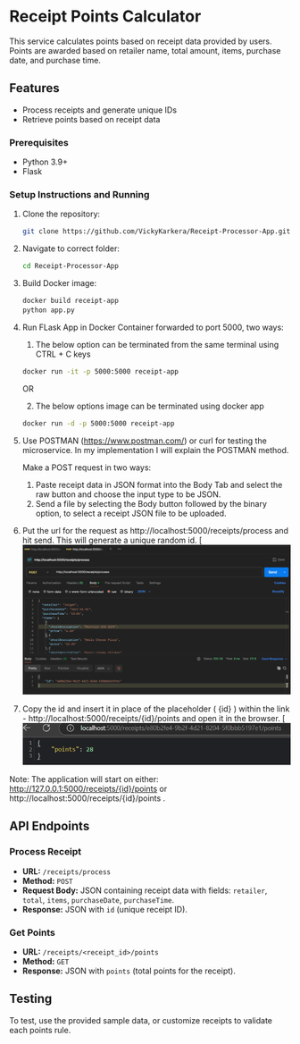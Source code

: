 # Receipt Points Calculator

This service calculates points based on receipt data provided by users. Points are awarded based on retailer name, total amount, items, purchase date, and purchase time.

## Features

- Process receipts and generate unique IDs
- Retrieve points based on receipt data

### Prerequisites

- Python 3.9+
- Flask

### Setup Instructions and Running

1. Clone the repository:
    ```bash
    git clone https://github.com/VickyKarkera/Receipt-Processor-App.git
    ```
2. Navigate to correct folder:
    ```bash
    cd Receipt-Processor-App
    ```

3. Build Docker image:
    ```bash
    docker build receipt-app
    python app.py
    ```

4. Run FLask App in Docker Container forwarded to port 5000, two ways:

    1. The below option can be terminated from the same terminal using CTRL + C keys
     ```bash
    docker run -it -p 5000:5000 receipt-app
    ```

    OR

    2. The below options image can be terminated using docker app
    ```bash
    docker run -d -p 5000:5000 receipt-app
    ```

5. Use POSTMAN (https://www.postman.com/) or curl for testing the microservice. In my implementation I will explain the POSTMAN method.

    Make a POST request in two ways:
    
    1. Paste receipt data in JSON format into the Body Tab and select the raw button and choose the input type to be JSON.
    2. Send a file by selecting the Body button followed by the binary option, to select a receipt JSON file to be uploaded.

6. Put the url for the request as http://localhost:5000/receipts/process and hit send. This will generate a unique random id.
[![POST Request](images/POST.png) 

7. Copy the id and insert it in place of the placeholder ( {id} ) within the link - http://localhost:5000/receipts/{id}/points and open it in the browser.
[![GET Request](images/GET.png)




Note: The application will start on either: http://127.0.0.1:5000/receipts/{id}/points or http://localhost:5000/receipts/{id}/points .

## API Endpoints

### Process Receipt

- **URL:** `/receipts/process`
- **Method:** `POST`
- **Request Body:** JSON containing receipt data with fields: `retailer`, `total`, `items`, `purchaseDate`, `purchaseTime`.
- **Response:** JSON with `id` (unique receipt ID).

### Get Points

- **URL:** `/receipts/<receipt_id>/points`
- **Method:** `GET`
- **Response:** JSON with `points` (total points for the receipt).

## Testing

To test, use the provided sample data, or customize receipts to validate each points rule.
